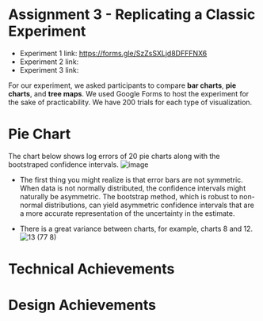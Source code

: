 Assignment 3 - Replicating a Classic Experiment  
===
* Experiment 1 link: https://forms.gle/SzZsSXLjd8DFFFNX6
* Experiment 2 link:
* Experiment 3 link:

For our experiment, we asked participants to compare **bar charts**, **pie charts**, and **tree maps**. We used Google Forms to host the experiment for the sake of practicability. We have 200 trials for each type of visualization.

Pie Chart
===
The chart below shows log errors of 20 pie charts along with the bootstraped confidence intervals.
![image](https://github.com/OzgeAygul/a3-Experiment/assets/77694285/63606e13-3390-4c79-aa56-af9f3aae9c5c)
* The first thing you might realize is that error bars are not symmetric. When data is not normally distributed, the confidence intervals might naturally be asymmetric. The bootstrap method, which is robust to non-normal distributions, can yield asymmetric confidence intervals that are a more accurate representation of the uncertainty in the estimate.

* There is a great variance between charts, for example, charts 8 and 12.
 ![13 (77 8)](https://github.com/OzgeAygul/a3-Experiment/assets/77694285/f7c77eae-400f-4dc1-891c-f91aa524841e)

  



Technical Achievements
===


Design Achievements
===

